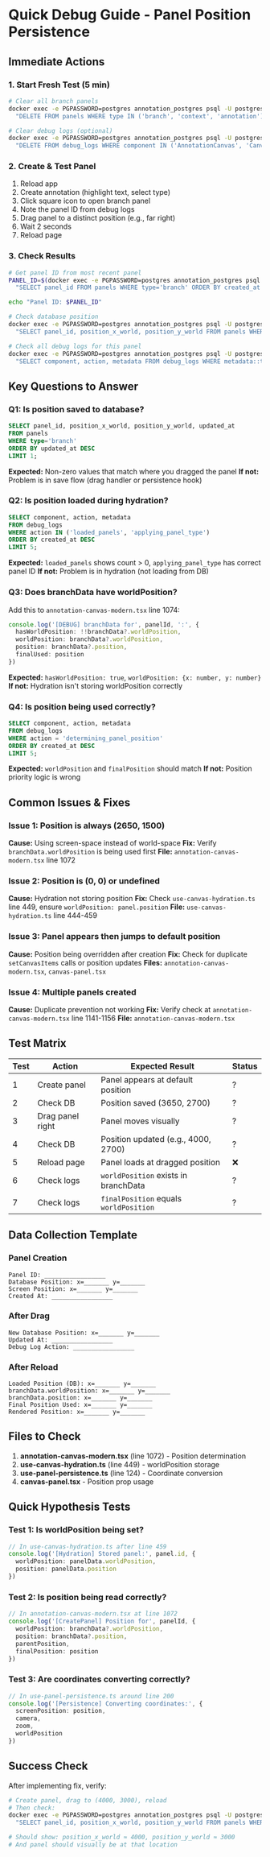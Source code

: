 # Quick Debug Guide - Panel Position Persistence

## Immediate Actions

### 1. Start Fresh Test (5 min)
```bash
# Clear all branch panels
docker exec -e PGPASSWORD=postgres annotation_postgres psql -U postgres -d annotation_dev -c \
  "DELETE FROM panels WHERE type IN ('branch', 'context', 'annotation');"

# Clear debug logs (optional)
docker exec -e PGPASSWORD=postgres annotation_postgres psql -U postgres -d annotation_dev -c \
  "DELETE FROM debug_logs WHERE component IN ('AnnotationCanvas', 'CanvasHydration', 'PanelPersistence');"
```

### 2. Create & Test Panel
1. Reload app
2. Create annotation (highlight text, select type)
3. Click square icon to open branch panel
4. Note the panel ID from debug logs
5. Drag panel to a distinct position (e.g., far right)
6. Wait 2 seconds
7. Reload page

### 3. Check Results
```bash
# Get panel ID from most recent panel
PANEL_ID=$(docker exec -e PGPASSWORD=postgres annotation_postgres psql -U postgres -d annotation_dev -t -c \
  "SELECT panel_id FROM panels WHERE type='branch' ORDER BY created_at DESC LIMIT 1;")

echo "Panel ID: $PANEL_ID"

# Check database position
docker exec -e PGPASSWORD=postgres annotation_postgres psql -U postgres -d annotation_dev -c \
  "SELECT panel_id, position_x_world, position_y_world FROM panels WHERE panel_id='$PANEL_ID';"

# Check all debug logs for this panel
docker exec -e PGPASSWORD=postgres annotation_postgres psql -U postgres -d annotation_dev -c \
  "SELECT component, action, metadata FROM debug_logs WHERE metadata::text LIKE '%$PANEL_ID%' ORDER BY created_at ASC;"
```

## Key Questions to Answer

### Q1: Is position saved to database?
```sql
SELECT panel_id, position_x_world, position_y_world, updated_at
FROM panels
WHERE type='branch'
ORDER BY updated_at DESC
LIMIT 1;
```
**Expected:** Non-zero values that match where you dragged the panel
**If not:** Problem is in save flow (drag handler or persistence hook)

### Q2: Is position loaded during hydration?
```sql
SELECT component, action, metadata
FROM debug_logs
WHERE action IN ('loaded_panels', 'applying_panel_type')
ORDER BY created_at DESC
LIMIT 5;
```
**Expected:** `loaded_panels` shows count > 0, `applying_panel_type` has correct panel ID
**If not:** Problem is in hydration (not loading from DB)

### Q3: Does branchData have worldPosition?
Add this to `annotation-canvas-modern.tsx` line 1074:
```typescript
console.log('[DEBUG] branchData for', panelId, ':', {
  hasWorldPosition: !!branchData?.worldPosition,
  worldPosition: branchData?.worldPosition,
  position: branchData?.position,
  finalUsed: position
})
```
**Expected:** `hasWorldPosition: true`, `worldPosition: {x: number, y: number}`
**If not:** Hydration isn't storing worldPosition correctly

### Q4: Is position being used correctly?
```sql
SELECT component, action, metadata
FROM debug_logs
WHERE action = 'determining_panel_position'
ORDER BY created_at DESC
LIMIT 5;
```
**Expected:** `worldPosition` and `finalPosition` should match
**If not:** Position priority logic is wrong

## Common Issues & Fixes

### Issue 1: Position is always (2650, 1500)
**Cause:** Using screen-space instead of world-space
**Fix:** Verify `branchData.worldPosition` is being used first
**File:** `annotation-canvas-modern.tsx` line 1072

### Issue 2: Position is (0, 0) or undefined
**Cause:** Hydration not storing position
**Fix:** Check `use-canvas-hydration.ts` line 449, ensure `worldPosition: panel.position`
**File:** `use-canvas-hydration.ts` line 444-459

### Issue 3: Panel appears then jumps to default position
**Cause:** Position being overridden after creation
**Fix:** Check for duplicate `setCanvasItems` calls or position updates
**Files:** `annotation-canvas-modern.tsx`, `canvas-panel.tsx`

### Issue 4: Multiple panels created
**Cause:** Duplicate prevention not working
**Fix:** Verify check at `annotation-canvas-modern.tsx` line 1141-1156
**File:** `annotation-canvas-modern.tsx`

## Test Matrix

| Test | Action | Expected Result | Status |
|------|--------|----------------|--------|
| 1 | Create panel | Panel appears at default position | ? |
| 2 | Check DB | Position saved (3650, 2700) | ? |
| 3 | Drag panel right | Panel moves visually | ? |
| 4 | Check DB | Position updated (e.g., 4000, 2700) | ? |
| 5 | Reload page | Panel loads at dragged position | ❌ |
| 6 | Check logs | `worldPosition` exists in branchData | ? |
| 7 | Check logs | `finalPosition` equals `worldPosition` | ? |

## Data Collection Template

### Panel Creation
```
Panel ID: _________________
Database Position: x=_______ y=_______
Screen Position: x=_______ y=_______
Created At: _________________
```

### After Drag
```
New Database Position: x=_______ y=_______
Updated At: _________________
Debug Log Action: _________________
```

### After Reload
```
Loaded Position (DB): x=_______ y=_______
branchData.worldPosition: x=_______ y=_______
branchData.position: x=_______ y=_______
Final Position Used: x=_______ y=_______
Rendered Position: x=_______ y=_______
```

## Files to Check

1. **annotation-canvas-modern.tsx** (line 1072) - Position determination
2. **use-canvas-hydration.ts** (line 449) - worldPosition storage
3. **use-panel-persistence.ts** (line 124) - Coordinate conversion
4. **canvas-panel.tsx** - Position prop usage

## Quick Hypothesis Tests

### Test 1: Is worldPosition being set?
```typescript
// In use-canvas-hydration.ts after line 459
console.log('[Hydration] Stored panel:', panel.id, {
  worldPosition: panelData.worldPosition,
  position: panelData.position
})
```

### Test 2: Is position being read correctly?
```typescript
// In annotation-canvas-modern.tsx at line 1072
console.log('[CreatePanel] Position for', panelId, {
  worldPosition: branchData?.worldPosition,
  position: branchData?.position,
  parentPosition,
  finalPosition: position
})
```

### Test 3: Are coordinates converting correctly?
```typescript
// In use-panel-persistence.ts around line 200
console.log('[Persistence] Converting coordinates:', {
  screenPosition: position,
  camera,
  zoom,
  worldPosition
})
```

## Success Check

After implementing fix, verify:
```bash
# Create panel, drag to (4000, 3000), reload
# Then check:
docker exec -e PGPASSWORD=postgres annotation_postgres psql -U postgres -d annotation_dev -c \
  "SELECT panel_id, position_x_world, position_y_world FROM panels WHERE type='branch' ORDER BY updated_at DESC LIMIT 1;"

# Should show: position_x_world ≈ 4000, position_y_world ≈ 3000
# And panel should visually be at that location
```
